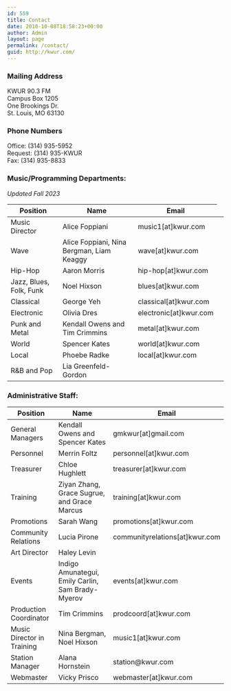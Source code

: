```yaml
---
id: 559
title: Contact
date: 2010-10-08T18:58:23+00:00
author: Admin
layout: page
permalink: /contact/
guid: http://kwur.com/
---
```


<h3>Mailing Address</h3>
<p>
  KWUR 90.3 FM<br>
  Campus Box 1205<br>
  One Brookings Dr.<br>
  St. Louis, MO 63130
</p>

<h3>Phone Numbers</h3>
<p>
  Office: (314) 935-5952<br>
  Request: (314) 935-KWUR<br>
  Fax: (314) 935-8833
</p>

<h3>Music/Programming Departments:</h3>
<p><i>Updated Fall 2023</i></p>
<table class="table">
  <thead>
    <tr>
      <th>Position</th>
      <th>Name</th>
      <th>Email</th>
      <!-- <th>Office Hours</th> -->
    </tr>
  </thead>
  <tbody>
    <tr>
      <td>Music Director</td>
      <td>Alice Foppiani</td>
      <td>music1[at]kwur.com</td>
      <!-- <td>Monday 2pm-3pm (Liz), Thursday 12pm-1pm (Levi)</td> -->
    </tr>
    <!-- <tr>
      <td>Sports</td>
      <td></td>
      <td>sports[at]kwur.com</td>
       <td>Wednesday 12pm-1pm</td>
    </tr> -->
    <tr>
      <td>Wave</td>
      <td>Alice Foppiani, Nina Bergman, Liam Keaggy</td>
      <td>wave[at]kwur.com</td>
      <!-- <td>Thursday 12pm-1pm</td> -->
    </tr>
    <tr>
      <td>Hip-Hop</td>
      <td>Aaron Morris</td>
      <td>hip-hop[at]kwur.com</td>
      <!-- <td>Wednesday 11am-12pm</td> -->
    </tr>
    <tr>
      <td>Jazz, Blues, Folk, Funk</td>
      <td>Noel Hixson</td>
      <td>blues[at]kwur.com</td>
      <!-- <td>Monday 4pm-5pm</td> -->
    </tr>
    <tr>
      <td>Classical</td>
      <td>George Yeh</td>
      <td>classical[at]kwur.com</td>
      <td><!-- Saturday 11am-noon --></td>
    </tr>
    <tr>
      <td>Electronic</td>
      <td>Olivia Dres</td>
      <td>electronic[at]kwur.com</td>
      <!-- <td>Friday 11am-12pm</td> -->
    </tr>
    <tr>
      <td>Punk and Metal</td>
      <td>Kendall Owens and Tim Crimmins</td>
      <td>metal[at]kwur.com</td>
      <!-- <td>Monday 2pm-3pm</td> -->
    </tr>
    <tr>
      <td>World</td>
      <td>Spencer Kates</td>
      <td>world[at]kwur.com</td>
      <!-- <td>Monday 12pm-1pm</td> -->
    </tr>
    <tr>
      <td>Local</td>
      <td>Phoebe Radke</td>
      <td>local[at]kwur.com</td>
      <!-- <td>Wednesday 3pm-4pm</td> -->
    </tr>
    <tr>
      <td>R&B and Pop</td>
      <td>Lia Greenfeld-Gordon</td>
      <td></td>
      <!-- <td>Wednesday 3pm-4pm</td> -->
    </tr>
  </tbody>
</table>

<h3>Administrative Staff:</h3>
<table class="table">
  <thead>
    <tr>
      <th>Position</th>
      <th>Name</th>
      <th>Email</th>
      <!-- <th>Office Hours</th> -->
    </tr>
  </thead>
  <tbody>
    <tr>
      <td>General Managers</td>
      <td>Kendall Owens and Spencer Kates</td>
      <td>gmkwur[at]gmail.com</td>
      <!-- <td>Thursday 1pm-2pm</td> -->
    </tr>
    <tr>
      <td>Personnel</td>
      <td>Merrin Foltz</td>
      <td>personnel[at]kwur.com</td>
      <!-- <td>Thursday 3pm-4pm</td> -->
    </tr>
    <tr>
      <td>Treasurer</td>
      <!-- booooo booooooo tomato tomato -->
      <td>Chloe Hughlett</td>
      <td>treasurer[at]kwur.com</td>
      <!-- <td>Tuesday 5pm-6pm</td> -->
    </tr>
    <tr>
      <td>Training</td>
      <td>Ziyan Zhang, Grace Sugrue, and Grace Marcus</td>
      <td>training[at]kwur.com</td>
      <!-- <td>Wednesday 3pm-4pm (Sam)</td> -->
    </tr>
    <tr>
      <td>Promotions</td>
      <td>Sarah Wang</td>
      <td>promotions[at]kwur.com</td>
      <!-- <td>Thursday 5pm-6pm</td> -->
    </tr>
    <tr>
      <td>Community Relations</td>
      <td>Lucia Pirone</td>
      <td>communityrelations[at]kwur.com</td>
      <!-- <td>Wednesday 2pm-3pm</td> -->
    </tr>
    <tr>
      <td>Art Director</td>
      <td>Haley Levin</td>
      <td></td>
      <!-- <td>Wednesday 2pm-3pm</td> -->
    </tr>
    <!-- <tr>
      <td>Audio Services</td>
      <td>Cam Lind</td>
      <td>audioservices[at]kwur.com</td>
      <td>Tuesday 10am-11am</td>
    </tr> -->
    <!-- <tr>
      <td>Programming Council</td>
      <td>Andrew Jacobs</td>
      <td>progcouncil[at]kwur.com</td>
      <td>Friday 3pm-4pm</td>
    </tr> -->
    <!-- <tr>
      <td>Events (External)</td>
      <td>Avery Johnson and Enzo DeMichele</td>
      <td>events[at]kwur.com</td>
      <td>Tuesday 6pm-7pm (Avery), Thursday 10am-11pm (Michelle)</td>
    </tr> -->
    <tr>
      <td>Events</td>
      <td>Indigo Amunategui, Emily Carlin, Sam Brady-Myerov</td>
      <td>events[at]kwur.com</td>
      <!-- <td>Tuesday 12pm-1pm (Avery)</td> -->
    </tr>
<!--     <tr>
      <td>Special Projects</td>
      <td>Morgan Anker</td>
      <td>projects[at]kwur.com</td>
      <td>Thursday 1pm-2pm</td>
    </tr> -->
    <tr>
      <td>Production Coordinator</td>
      <td>Tim Crimmins</td>
      <td>prodcoord[at]kwur.com</td>
      <!-- <td>Monday 1pm-2pm (Jasen)</td> -->
    </tr>
    <tr>
      <td>Music Director in Training</td>
      <td>Nina Bergman, Noel Hixson</td>
      <td>music1[at]kwur.com</td>
      <!-- <td></td> -->
    </tr>
    <tr>
      <td>Station Manager</td>
      <td>Alana Hornstein</td>
      <td>station@kwur.com</td>
      <!-- <td>Monday 5pm-6pm</td> -->
    </tr>
    <!-- <tr>
      <td>Archivist</td>
      <td>William Rapp</td>
      <td></td>
      <td>Wednesday 5pm-6pm</td>
    </tr> -->
    <tr>
      <td>Webmaster</td>
      <td>Vicky Prisco</td>
      <td>webmaster[at]kwur.com</td>
      <!-- <td>Friday 1pm-2pm</td> -->
    </tr>
  </tbody>
</table>
